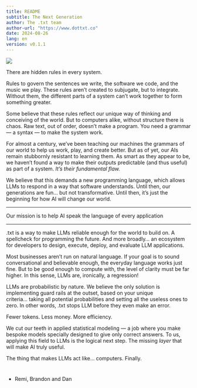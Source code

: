 ```yaml
---
title: README
subtitle: The Next Generation
author: The .txt team
author-url: "https://www.dottxt.co"
date: 2024-08-26
lang: en
version: v0.1.1
---
```


![](aspen.png)

There are hidden rules in every system.

Rules to govern the sentences we write, the software we code, and the music we play. These rules aren’t created to subjugate, but to integrate. Without them, the different parts of a system can’t work together to form something greater. 

Some believe that these rules reflect our unique way of thinking and conceiving of the world. But to computers alike, without structure there is chaos. Raw text, out of order, doesn’t make a program. You need a grammar — a syntax — to make the system work.

For almost a century, we’ve been teaching our machines the grammars of our world to help us work, play, and create better. But as of yet, our AIs remain stubbornly resistant to learning them. As smart as they appear to be, we haven’t found a way to make their outputs predictable (and thus useful) as part of a system. *It’s their fundamental flaw.*

We believe that this demands a new programming language, which allows LLMs to respond in a way that software understands. Until then, our generations are fun… but not  transformative. Until then, it’s just the beginning for how AI will change our world.

<hr>

Our mission is to help AI speak the language of every application

<hr>

.txt is a way to make LLMs reliable enough for the world to build on. A spellcheck for programming the future. And more broadly… an ecosystem for developers to design, execute, deploy, and evaluate LLM applications.

Most businesses aren’t run on natural language. If your goal is to sound conversational and believable enough, the everyday language works just fine. But to be good enough to compute with, the level of clarity must be far higher. In this sense, LLMs are, ironically, a regression!

LLMs are probabilistic by nature. We believe the only solution is implementing guard rails at the outset, based on your unique criteria… taking all potential probabilities and setting all the useless ones to zero. In other words, .txt stops LLM before they even make an error.

Fewer tokens. Less money. More efficiency.

We cut our teeth in applied statistical modeling — a job where you make bespoke models specially designed to give only correct answers. To us, applying this field to LLMs is the logical next step. The missing *layer* that will make AI truly useful.

The thing that makes LLMs act like… computers. Finally.

#

* Remi, Brandon and Dan
